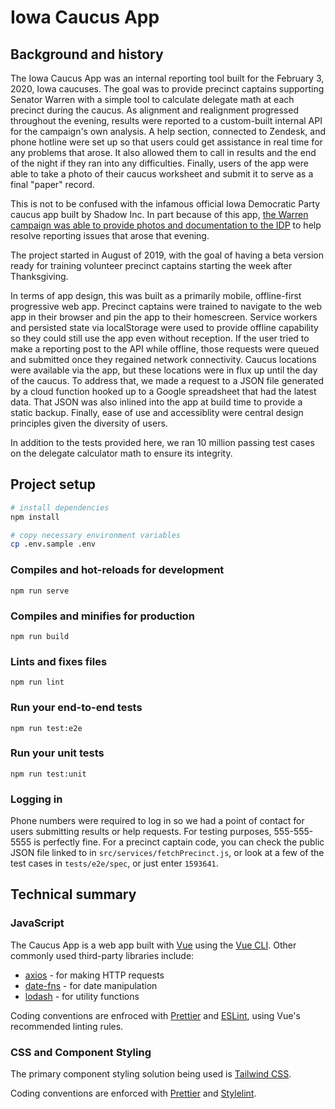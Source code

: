 # Iowa Caucus App

## Background and history
The Iowa Caucus App was an internal reporting tool built for the February 3, 2020, Iowa caucuses. The goal was to provide precinct captains supporting Senator Warren with a simple tool to calculate delegate math at each precinct during the caucus. As alignment and realignment progressed throughout the evening, results were reported to a custom-built internal API for the campaign's own analysis. A help section, connected to Zendesk, and phone hotline were set up so that users could get assistance in real time for any problems that arose. It also allowed them to call in results and the end of the night if they ran into any difficulties. Finally, users of the app were able to take a photo of their caucus worksheet and submit it to serve as a final "paper" record.

This is not to be confused with the infamous official Iowa Democratic Party caucus app built by Shadow Inc. In part because of this app, [the Warren campaign was able to provide photos and documentation to the IDP](https://twitter.com/RogerLau/status/1224712792227401729) to help resolve reporting issues that arose that evening.

The project started in August of 2019, with the goal of having a beta version ready for training volunteer precinct captains starting the week after Thanksgiving.

In terms of app design, this was built as a primarily mobile, offline-first progressive web app. Precinct captains were trained to navigate to the web app in their browser and pin the app to their homescreen. Service workers and persisted state via localStorage were used to provide offline capability so they could still use the app even without reception. If the user tried to make a reporting post to the API while offline, those requests were queued and submitted once they regained network connectivity. Caucus locations were available via the app, but these locations were in flux up until the day of the caucus. To address that, we made a request to a JSON file generated by a cloud function hooked up to a Google spreadsheet that had the latest data. That JSON was also inlined into the app at build time to provide a static backup. Finally, ease of use and accessiblity were central design principles given the diversity of users.

In addition to the tests provided here, we ran 10 million passing test cases on the delegate calculator math to ensure its integrity.

## Project setup
```sh
# install dependencies
npm install

# copy necessary environment variables
cp .env.sample .env
```

### Compiles and hot-reloads for development
```
npm run serve
```

### Compiles and minifies for production
```
npm run build
```

### Lints and fixes files
```
npm run lint
```

### Run your end-to-end tests
```
npm run test:e2e
```

### Run your unit tests
```
npm run test:unit
```

### Logging in
Phone numbers were required to log in so we had a point of contact for users submitting results or help requests. For testing purposes, 555-555-5555 is perfectly fine. For a precinct captain code, you can check the public JSON file linked to in `src/services/fetchPrecinct.js`, or look at a few of the test cases in `tests/e2e/spec`, or just enter `1593641`.

## Technical summary

### JavaScript
The Caucus App is a web app built with [Vue](https://vuejs.org/v2/guide/) using the [Vue CLI](https://cli.vuejs.org/guide/). Other commonly used third-party libraries include:

* [axios](https://github.com/axios/axios) - for making HTTP requests
* [date-fns](https://date-fns.org/v2.6.0/docs/) - for date manipulation
* [lodash](https://lodash.com/docs/) - for utility functions

Coding conventions are enfroced with [Prettier](https://prettier.io/) and [ESLint](https://eslint.org/), using Vue's recommended linting rules.

### CSS and Component Styling

The primary component styling solution being used is [Tailwind CSS](https://tailwindcss.com/docs/).

Coding conventions are enforced with [Prettier](https://prettier.io/) and [Stylelint](https://stylelint.io/).
